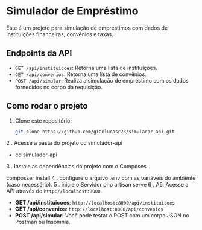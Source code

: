 # Simulador de Empréstimo

Este é um projeto para simulação de empréstimos com dados de instituições financeiras, convênios e taxas.

## Endpoints da API

- `GET /api/instituicoes`: Retorna uma lista de instituições.
- `GET /api/convenios`: Retorna uma lista de convênios.
- `POST /api/simular`: Realiza a simulação de empréstimo com os dados fornecidos no corpo da requisição.

## Como rodar o projeto

1. Clone este repositório:
   ```bash
   git clone https://github.com/gianlucasr23/simulador-api.git

2 . Acesse a pasta do projeto cd simulador-api

- cd simulador-api

3 . Instale as dependências do projeto com o Composes

composser install
4 . configure o arquivo .env com as variáveis do ambiente (caso necessário). 
5 . inicie o Servidor 
php artisan serve
6 . A6. Acesse a API através de `http://localhost:8000`.
   - **GET /api/instituicoes**: `http://localhost:8000/api/instituicoes`
   - **GET /api/convenios**: `http://localhost:8000/api/convenios`
   - **POST /api/simular**: Você pode testar o POST com um corpo JSON no Postman ou Insomnia.

